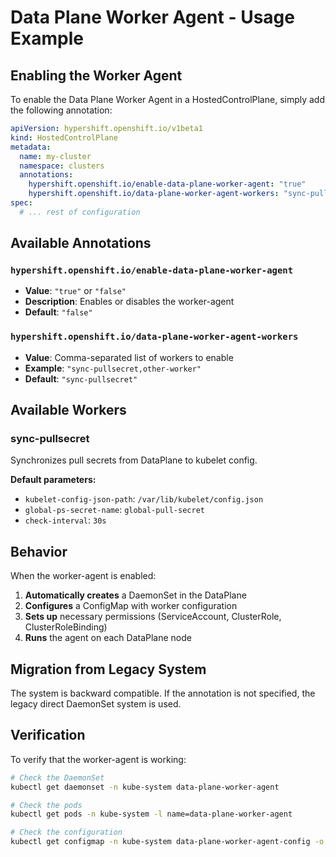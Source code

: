 # Data Plane Worker Agent - Usage Example

## Enabling the Worker Agent

To enable the Data Plane Worker Agent in a HostedControlPlane, simply add the following annotation:

```yaml
apiVersion: hypershift.openshift.io/v1beta1
kind: HostedControlPlane
metadata:
  name: my-cluster
  namespace: clusters
  annotations:
    hypershift.openshift.io/enable-data-plane-worker-agent: "true"
    hypershift.openshift.io/data-plane-worker-agent-workers: "sync-pullsecret"
spec:
  # ... rest of configuration
```

## Available Annotations

### `hypershift.openshift.io/enable-data-plane-worker-agent`
- **Value**: `"true"` or `"false"`
- **Description**: Enables or disables the worker-agent
- **Default**: `"false"`

### `hypershift.openshift.io/data-plane-worker-agent-workers`
- **Value**: Comma-separated list of workers to enable
- **Example**: `"sync-pullsecret,other-worker"`
- **Default**: `"sync-pullsecret"`

## Available Workers

### sync-pullsecret
Synchronizes pull secrets from DataPlane to kubelet config.

**Default parameters:**
- `kubelet-config-json-path`: `/var/lib/kubelet/config.json`
- `global-ps-secret-name`: `global-pull-secret`
- `check-interval`: `30s`

## Behavior

When the worker-agent is enabled:

1. **Automatically creates** a DaemonSet in the DataPlane
2. **Configures** a ConfigMap with worker configuration
3. **Sets up** necessary permissions (ServiceAccount, ClusterRole, ClusterRoleBinding)
4. **Runs** the agent on each DataPlane node

## Migration from Legacy System

The system is backward compatible. If the annotation is not specified, the legacy direct DaemonSet system is used.

## Verification

To verify that the worker-agent is working:

```bash
# Check the DaemonSet
kubectl get daemonset -n kube-system data-plane-worker-agent

# Check the pods
kubectl get pods -n kube-system -l name=data-plane-worker-agent

# Check the configuration
kubectl get configmap -n kube-system data-plane-worker-agent-config -o yaml
```